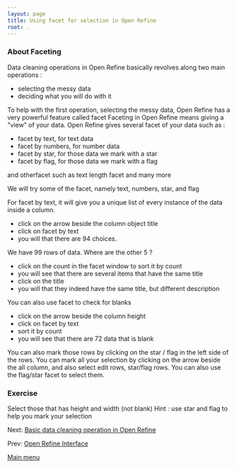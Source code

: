 ```yaml
---
layout: page
title: Using facet for selection in Open Refine
root: .
---
```


### About Faceting

Data cleaning operations in Open Refine basically revolves along two main operations :

- selecting the messy data
- deciding what you will do with it

To help with the first operation, selecting the messy data, Open Refine has a very powerful feature called facet
Faceting in Open Refine means giving a "view" of your data. Open Refine gives several facet of your data such as :

- facet by text, for text data
- facet by numbers, for number data
- facet by star, for those data we mark with a star
- facet by flag, for those data we mark with a flag

and otherfacet such as text length facet and many more

We will try some of the facet, namely text, numbers, star, and flag

For facet by text, it will give you a unique list of every instance of the data inside a column.

- click on the arrow beside the column object title
- click on facet by text
- you will that there are 94 choices.

We have 99 rows of data. Where are the other 5 ?

- click on the count in the facet window to sort it by count
- you will see that there are several items that have the same title
- click on the title
- you will that they indeed have the same title, but different description

You can also use facet to check for blanks

- click on the arrow beside the column height
- click on facet by text
- sort it by count
- you will see that there are 72 data that is blank

You can also mark those rows by clicking on the star / flag in the left side of the rows. You can mark all your selection by clicking on the arrow beside the all column, and also select edit rows, star/flag rows. You can also use the flag/star facet to select them.

### Exercise

Select those that has height and width (not blank)
Hint : use star and flag to help you mark your selection


Next: [Basic data cleaning operation in Open Refine](open-refine-05-basic.html)

Prev: [Open Refine Interface](open-refine-03-interface.html)


[Main menu](index.html)
